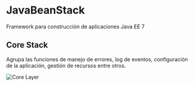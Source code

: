 # JavaBeanStack
Framework para construcción de aplicaciones Java EE 7

## Core Stack ##
Agrupa las funciones de manejo de errores, log de eventos, configuración de la aplicación, gestión de recursos entre otros.

![Core Layer](https://github.com/jencisopy/JavaBeanStack/blob/master/core/src/main/resources/images/javabeanstack_core.png)









